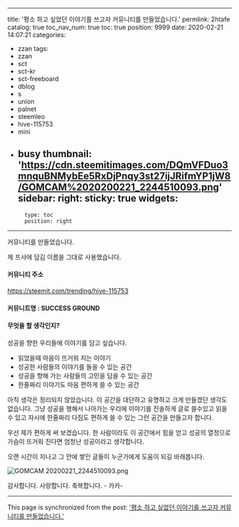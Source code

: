 
---
title: '평소 하고 싶었던 이야기를 쓰고자  커뮤니티를 만들었습니다.'
permlink: 2htafe
catalog: true
toc_nav_num: true
toc: true
position: 9999
date: 2020-02-21 14:07:21
categories:
- zzan
tags:
- zzan
- sct
- sct-kr
- sct-freeboard
- dblog
- s
- union
- palnet
- steemleo
- hive-115753
- mini
- busy
thumbnail: 'https://cdn.steemitimages.com/DQmVFDuo3mnquBNMybEe5RxDjPnqy3st27ijJRifmYP1jW8/GOMCAM%2020200221_2244510093.png'
sidebar:
    right:
        sticky: true
widgets:
    -
        type: toc
        position: right
---


커뮤니티를 만들었습니다. 

제 프사에 담김 이름을 그대로 사용했습니다. 
#### 커뮤니티 주소
https://steemit.com/trending/hive-115753

#### 커뮤니트명 : SUCCESS GROUND

#### 무엇을 할 생각인지? 
성공을 향한 우리들에 이야기를 담고 싶습니다.
- 읽었을때 마음이 뜨거워 지는 이야기
- 성공한 사람들의 이야기를 들을 수 있는 공간
-  성공을 향해 가는 사람들의 고민을 담을 수 있는 공간
-  한줄짜리 이야기도 마음 편하게 쓸 수 있는 공간

아직 생각은 정리되지 않았습니다. 
이 공간을 대단하고 유명하고 크게 만들겠단 생각도 없습니다. 
그냥 성공을 행해서 나아가는 우리에 이야기를 진솔하게 글로
쓸수있고 읽을 수 있고 자시에  한줄짜리 다짐도 편하게 쓸 수 있는
그런 공간을 만들고자 합니다. 

우선 제가 편하게 써 보겠습니다. 
한 사람이라도 이 공간에서 힘을 얻고
성공의 열정으로 가슴이 뜨거워 진다면 
엄청난 성공이라고 생각합니다. 

오랜 시간이 지나고 그 안에 쌓인 글들이
누군가에게 도움이 되길  바래봅니다. 

![GOMCAM 20200221_2244510093.png](https://cdn.steemitimages.com/DQmVFDuo3mnquBNMybEe5RxDjPnqy3st27ijJRifmYP1jW8/GOMCAM%2020200221_2244510093.png)

감사합니다.  사랑합니다.  축복합니다.  - 카카-

- - -

This page is synchronized from the post: ['평소 하고 싶었던 이야기를 쓰고자  커뮤니티를 만들었습니다.'](https://steemit.com/@kibumh/2htafe)

